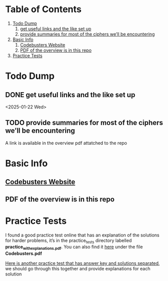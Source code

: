 
# Table of Contents

1.  [Todo Dump](#orgbbc9793)
    1.  [get useful links and the like set up](#org7a047d1)
    2.  [provide summaries for most of the ciphers we&rsquo;ll be encountering](#org4708175)
2.  [Basic Info](#org548e188)
    1.  [Codebusters Website](#orgd70d500)
    2.  [PDF of the overview is in this repo](#orgd881fa0)
3.  [Practice Tests](#org56d985c)



<a id="orgbbc9793"></a>

# Todo Dump


<a id="org7a047d1"></a>

## DONE get useful links and the like set up

<span class="timestamp-wrapper"><span class="timestamp">&lt;2025-01-22 Wed&gt;</span></span>


<a id="org4708175"></a>

## TODO provide summaries for most of the ciphers we&rsquo;ll be encountering

A link is available in the overview pdf attatched to the repo


<a id="org548e188"></a>

# Basic Info


<a id="orgd70d500"></a>

## [Codebusters Website](https://www.soinc.org/codebusters-c)


<a id="orgd881fa0"></a>

## PDF of the overview is in this repo


<a id="org56d985c"></a>

# Practice Tests

I found a good practice test online that has an explanation of the solutions for harder problems, it&rsquo;s in the practice<sub>tests</sub> directory labelled **practice<sub>with</sub><sub>explanations.pdf</sub>**. You can also find it [here](https://drive.google.com/drive/folders/1D3jN489fuNuuHg_8pqMtCI-S0A2Wjjom) under the file **Codebusters.pdf**

[Here is another practice test that has answer key and solutions separated](https://drive.google.com/drive/folders/14dhuxd4uKyZERV9U865uUbVkPmu0xdf5), we should go through this together and provide explanations for each solution

